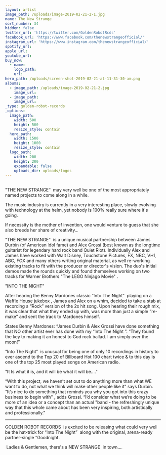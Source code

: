 ```yaml
---
layout: artist
image_path: /uploads/image-2019-02-21-2-1.jpg
name: The New Strange
sort_number: 34
hidden: false
twitter_url: 'https://twitter.com/GoldenRobotRcds'
facebook_url: 'https://www.facebook.com/thenewstrangeofficial/'
instagram_url: 'https://www.instagram.com/thenewstrangeofficial/'
spotify_url:
apple_url:
youtube_url:
buy_now:
  - name:
    logo_path:
    url:
hero_path: /uploads/screen-shot-2019-02-21-at-11-31-30-am.png
albums:
  - image_path: /uploads/image-2019-02-21-2.jpg
    image_url:
  - image_path:
    image_url:
_type: golden-robot-records
_options:
  image_path:
    width: 500
    height: 500
    resize_style: contain
  hero_path:
    width: 1500
    height: 1000
    resize_style: contain
  logo_path:
    width: 200
    height: 200
    expandable: false
    uploads_dir: uploads/logos
---
```


<br>"THE NEW STRANGE”  may very well be one of the most appropriately named projects to come along in a while.

The music industry is currently in a very interesting place, slowly evolving with technology at the helm, yet nobody is 100% really sure where it's going. 

If necessity is the mother of invention, one would venture to guess that she also breeds her share of creativity…

"THE NEW STRANGE"  is a unique musical partnership between James Durbin (of American Idol fame) and Alex Grossi (best known as the longtime guitarist for legendary hard rock band Quiet Riot). Individually Alex and James have worked with Walt Disney, Touchstone Pictures, FX, NBC, VH1, ABC, FOX and many others writing original material, as well re-working existing tracks to fit with the producer or director's vision. The duo's initial demos made the rounds quickly and found themselves working on two tracks for Warner Brothers "The LEGO Ninjago Movie" . 

"INTO THE NIGHT"

After hearing the Benny Mardones classic “Into The Night”  playing on a Waffle House jukebox , James and Alex on a whim, decided to take a stab at recording a “Rock” version of the 2x hit song. Upon hearing their rough mix, it was clear that what they ended up with, was more than just a simple “re-make” and sent the track to Mardones himself.

States Benny Mardones: “James Durbin & Alex Grossi have done something that NO other artist ever has done with my “Into The Night ”. “They found the key to making it an honest to God rock ballad. I am simply over the moon!”

“Into The Night”  is unusual for being one of only 10 recordings in history to ever ascend to the Top 20 of Billboard Hot 100 chart twice & to this day is one of the top 25 most played songs on American radio.

"It Is what it is, and it will be what it will be…."

“With this project, we haven’t set out to do anything more than what WE want to do, not what we think will make other people like it" says Durbin. “It’s nice to do something that reminds you why you got into this crazy business to begin with" , adds Grossi. “I’d consider what we’re doing to be more of an idea or a concept than an actual "band - the refreshingly unique way that this whole came about has been very inspiring, both artistically and professionally."

---

GOLDEN ROBOT RECORDS  is excited to be releasing what could very well be the hat-trick for “Into The Night”  along with the original, arena-ready partner-single “Goodnight. 

 Ladies & Gentlemen, there's a NEW STRANGE  in town….
